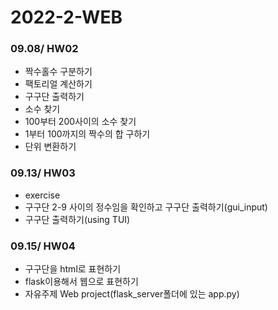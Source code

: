 # 2022-2-WEB

### 09.08/ HW02
* 짝수홀수 구분하기
* 팩토리얼 계산하기
* 구구단 출력하기
* 소수 찾기
* 100부터 200사이의 소수 찾기
* 1부터 100까지의 짝수의 합 구하기
* 단위 변환하기

### 09.13/ HW03
* exercise
* 구구단 2-9 사이의 정수임을 확인하고 구구단 출력하기(gui_input)
* 구구단 출력하기(using TUI)

### 09.15/ HW04
* 구구단을 html로 표현하기
* flask이용해서 웹으로 표현하기
* 자유주제 Web project(flask_server폴더에 있는 app.py)

